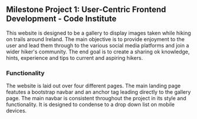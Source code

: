 ## Milestone Project 1: User-Centric Frontend Development - Code Institute

This website is designed to be a gallery to display images taken while hiking on trails around Ireland.
The main objective is to provide enjoyment to the user and lead them through to the various social media platforms and join a wider hiker's community. The end goal is to create a sharing ok knowledge, hints, experience and tips to current and aspiring hikers.

### Functionality
The website is laid out over four different pages. The main landing page featutes a bootstrap navbar and an anchor tag leading directly to the gallery page.
The main navbar is consistent throughout the project in its style and functionality. It is designed to condense to a drop down list on mobile devices.
